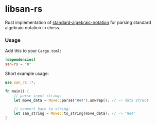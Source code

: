 # libsan-rs
Rust implementation of [standard-algebraic-notation](https://github.com/chesszebra/standard-algebraic-notation) for parsing standard algebraic notation in chess.

### Usage

Add this to your `Cargo.toml`:

```toml
[dependencies]
san-rs = "0"
```

Short example usage:

```rust
use san_rs::*;

fn main() {
    // parse input string:
    let move_data = Move::parse("Re4").unwrap(); // -> data struct

    // convert back to string:
    let san_string = Move::to_string(move_data); // -> "Re4"
}
```
